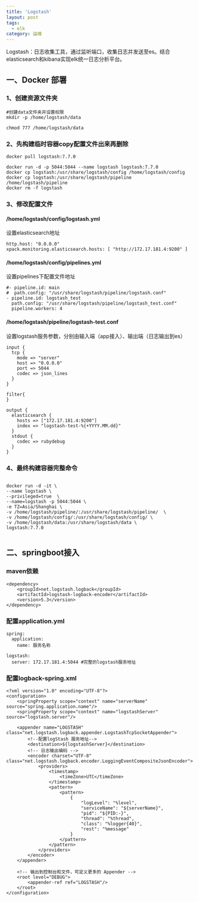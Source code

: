 ```yaml
---
title: 'Logstash'
layout: post
tags:
  - elk
category: 运维
---
```

Logstash：日志收集工具，通过监听端口，收集日志并发送至es。结合elasticsearch和kibana实现elk统一日志分析平台。

<!--more-->

## 一、Docker 部署
### 1、创建资源文件夹
```
#创建data文件夹并设置权限
mkdir -p /home/logstash/data

chmod 777 /home/logstash/data
```

### 2、先构建临时容器copy配置文件出来再删除
```
docker pull logstash:7.7.0

docker run -d -p 5044:5044 --name logstash logstash:7.7.0
docker cp logstash:/usr/share/logstash/config /home/logstash/config
docker cp logstash:/usr/share/logstash/pipeline /home/logstash/pipeline
docker rm -f logstash

```
### 3、修改配置文件

#### /home/logstash/config/logstash.yml
设置elasticsearch地址
```
http.host: "0.0.0.0"
xpack.monitoring.elasticsearch.hosts: [ "http://172.17.181.4:9200" ]
```
#### /home/logstash/config/pipelines.yml
设置pipelines下配置文件地址
```
#- pipeline.id: main
#  path.config: "/usr/share/logstash/pipeline/logstash.conf"
- pipeline.id: logstash_test
  path.config: "/usr/share/logstash/pipeline/logstash_test.conf"
  pipeline.workers: 4
```

#### /home/logstash/pipeline/logstash-test.conf
设置logstash服务参数，分别由输入端（app接入）、输出端（日志输出到es）
```
input {
  tcp {
    mode => "server"
    host => "0.0.0.0"
    port => 5044
    codec => json_lines
  }
}

filter{
}

output {
  elasticsearch {
    hosts => ["172.17.181.4:9200"]
    index => "logstash-test-%{+YYYY.MM.dd}"
  }
  stdout {
    codec => rubydebug
  }
}
```

### 4、最终构建容器完整命令
```

docker run -d -it \
--name logstash \
--privileged=true  \
--name=logstash -p 5044:5044 \
-e TZ=Asia/Shanghai \
-v /home/logstash/pipeline/:/usr/share/logstash/pipeline/  \
-v /home/logstash/config/:/usr/share/logstash/config/ \
-v /home/logstash/data:/usr/share/logstash/data \
logstash:7.7.0


```

## 二、springboot接入

### maven依赖
```
<dependency>
    <groupId>net.logstash.logback</groupId>
    <artifactId>logstash-logback-encoder</artifactId>
    <version>5.3</version>
</dependency>

```
### 配置application.yml
```
spring:
  application:
    name: 服务名称

logstash:
  server: 172.17.181.4:5044 #完整的logstash服务地址
```

### 配置logback-spring.xml
```
<?xml version="1.0" encoding="UTF-8"?>
<configuration>
    <springProperty scope="context" name="serverName" source="spring.application.name"/>
    <springProperty scope="context" name="logstashServer" source="logstash.server"/>
    
    <appender name="LOGSTASH" class="net.logstash.logback.appender.LogstashTcpSocketAppender">
        <!--配置logStash 服务地址-->
        <destination>${logstashServer}</destination>
        <!-- 日志输出编码 -->
        <encoder charset="UTF-8" class="net.logstash.logback.encoder.LoggingEventCompositeJsonEncoder">
            <providers>
                <timestamp>
                    <timeZone>UTC</timeZone>
                </timestamp>
                <pattern>
                    <pattern>
                        {
                            "logLevel": "%level",
                            "serviceName": "${serverName}",
                            "pid": "${PID:-}",
                            "thread": "%thread",
                            "class": "%logger{40}",
                            "rest": "%message"
                        }
                    </pattern>
                </pattern>
            </providers>
        </encoder>
    </appender>

    <!-- 输出到控制台和文件，可定义更多的 Appender -->
    <root level="DEBUG">
        <appender-ref ref="LOGSTASH"/>
    </root>
</configuration>


```